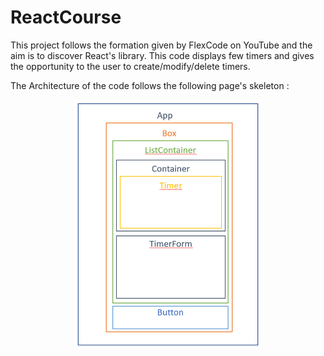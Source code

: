 # ReactCourse

This project follows the formation given by FlexCode on YouTube and the aim is to discover React's library.
This code displays few timers and gives the opportunity to the user to create/modify/delete timers. 

The Architecture of the code follows the following page's skeleton :
<p align="center">
  <img src="images/Skeleton.PNG" width="300px">
</p>
